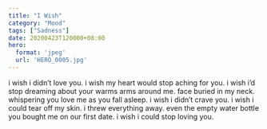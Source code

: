 ```yaml
---
title: "I Wish"
category: "Mood"
tags: ["Sadness"]
date: 20200423T120000+08:00
hero:
  format: 'jpeg'
  url: 'HERO_0005.jpg'
---
```

i wish i didn’t love you. i wish my heart would stop aching for you. i wish i’d stop dreaming about your warms arms around me. face buried in my neck. whispering you love me as you fall asleep.
i wish i didn’t crave you. i wish i could tear off my skin. i threw everything away. even the empty water bottle you bought me on our first date. i wish i could stop loving you.
